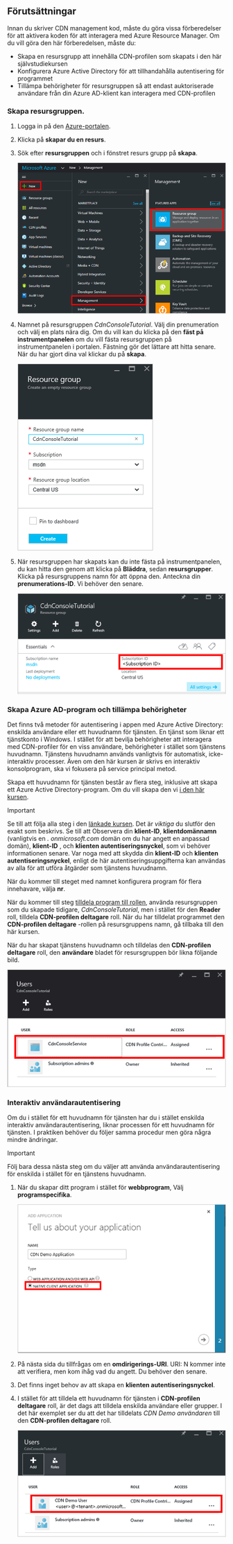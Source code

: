## <a name="prerequisites"></a>Förutsättningar
Innan du skriver CDN management kod, måste du göra vissa förberedelser för att aktivera koden för att interagera med Azure Resource Manager. Om du vill göra den här förberedelsen, måste du:

* Skapa en resursgrupp att innehålla CDN-profilen som skapats i den här självstudiekursen
* Konfigurera Azure Active Directory för att tillhandahålla autentisering för programmet
* Tillämpa behörigheter för resursgruppen så att endast auktoriserade användare från din Azure AD-klient kan interagera med CDN-profilen

### <a name="creating-the-resource-group"></a>Skapa resursgruppen.
1. Logga in på den [Azure-portalen](https://portal.azure.com).
2. Klicka på **skapar du en resurs**.
3. Sök efter **resursgruppen** och i fönstret resurs grupp på **skapa**.

    ![Skapa en ny resursgrupp](./media/cdn-app-dev-prep/cdn-new-rg-1-include.png)
3. Namnet på resursgruppen *CdnConsoleTutorial*.  Välj din prenumeration och välj en plats nära dig.  Om du vill kan du klicka på den **fäst på instrumentpanelen** om du vill fästa resursgruppen på instrumentpanelen i portalen.  Fästning gör det lättare att hitta senare.  När du har gjort dina val klickar du på **skapa**.

    ![Namngivning av resursgruppen.](./media/cdn-app-dev-prep/cdn-new-rg-2-include.png)
4. När resursgruppen har skapats kan du inte fästa på instrumentpanelen, du kan hitta den genom att klicka på **Bläddra**, sedan **resursgrupper**.  Klicka på resursgruppens namn för att öppna den.  Anteckna din **prenumerations-ID**. Vi behöver den senare.

    ![Namngivning av resursgruppen.](./media/cdn-app-dev-prep/cdn-subscription-id-include.png)

### <a name="creating-the-azure-ad-application-and-applying-permissions"></a>Skapa Azure AD-program och tillämpa behörigheter
Det finns två metoder för autentisering i appen med Azure Active Directory: enskilda användare eller ett huvudnamn för tjänsten. En tjänst som liknar ett tjänstkonto i Windows.  I stället för att bevilja behörigheter att interagera med CDN-profiler för en viss användare, behörigheter i stället som tjänstens huvudnamn.  Tjänstens huvudnamn används vanligtvis för automatisk, icke-interaktiv processer.  Även om den här kursen är skrivs en interaktiv konsolprogram, ska vi fokusera på service principal metod.

Skapa ett huvudnamn för tjänsten består av flera steg, inklusive att skapa ett Azure Active Directory-program.  Om du vill skapa den vi [i den här kursen](../articles/resource-group-create-service-principal-portal.md).

> [!IMPORTANT]
> Se till att följa alla steg i den [länkade kursen](../articles/resource-group-create-service-principal-portal.md).  Det är *viktiga* du slutför den exakt som beskrivs.  Se till att Observera din **klient-ID**, **klientdomännamn** (vanligtvis en *. onmicrosoft.com* domän om du har angett en anpassad domän), **klient-ID** , och **klienten autentiseringsnyckel**, som vi behöver informationen senare.  Var noga med att skydda din **klient-ID** och **klienten autentiseringsnyckel**, enligt de här autentiseringsuppgifterna kan användas av alla för att utföra åtgärder som tjänstens huvudnamn.
>
> När du kommer till steget med namnet konfigurera program för flera innehavare, välja **nr**.
>
> När du kommer till steg [tilldela program till rollen](../articles/azure-resource-manager/resource-group-create-service-principal-portal.md#assign-application-to-role), använda resursgruppen som du skapade tidigare, *CdnConsoleTutorial*, men i stället för den **Reader** roll, tilldela  **CDN-profilen deltagare** roll.  När du har tilldelat programmet den **CDN-profilen deltagare** -rollen på resursgruppens namn, gå tillbaka till den här kursen. 
>
>

När du har skapat tjänstens huvudnamn och tilldelas den **CDN-profilen deltagare** roll, den **användare** bladet för resursgruppen bör likna följande bild.

![Bladet användare](./media/cdn-app-dev-prep/cdn-service-principal-include.png)

### <a name="interactive-user-authentication"></a>Interaktiv användarautentisering
Om du i stället för ett huvudnamn för tjänsten har du i stället enskilda interaktiv användarautentisering, liknar processen för ett huvudnamn för tjänsten.  I praktiken behöver du följer samma procedur men göra några mindre ändringar.

> [!IMPORTANT]
> Följ bara dessa nästa steg om du väljer att använda användarautentisering för enskilda i stället för en tjänstens huvudnamn.
>
>

1. När du skapar ditt program i stället för **webbprogram**, Välj **programspecifika**.

    ![Det ursprungliga programmet](./media/cdn-app-dev-prep/cdn-native-application-include.png)
2. På nästa sida du tillfrågas om en **omdirigerings-URI**.  URI: N kommer inte att verifiera, men kom ihåg vad du angett. Du behöver den senare.
3. Det finns inget behov av att skapa en **klienten autentiseringsnyckel**.
4. I stället för att tilldela ett huvudnamn för tjänsten i **CDN-profilen deltagare** roll, är det dags att tilldela enskilda användare eller grupper.  I det här exemplet ser du att det har tilldelats *CDN Demo användaren* till den **CDN-profilen deltagare** roll.  

    ![Enskilda användaråtkomst](./media/cdn-app-dev-prep/cdn-aad-user-include.png)
